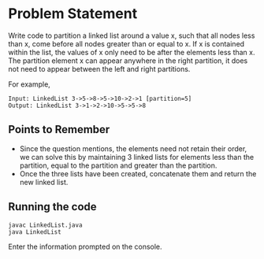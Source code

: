 # Problem Statement

Write code to partition a linked list around a value x, such that all nodes less than x, come before all nodes greater than or equal to x. If x is contained within the list, the values of x only need to be after the elements less than x. The partition element x can appear anywhere in the right partition, it does not need to appear between the left and right partitions.

For example,

    Input: LinkedList 3->5->8->5->10->2->1 [partition=5]
    Output: LinkedList 3->1->2->10->5->5->8

## Points to Remember

* Since the question mentions, the elements need not retain their order, we can solve this by maintaining 3 linked lists for elements less than the partition, equal to the partition and greater than the partition.
* Once the three lists have been created, concatenate them and return the new linked list.

## Running the code

    javac LinkedList.java
    java LinkedList

Enter the information prompted on the console.
